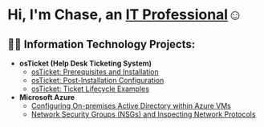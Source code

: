 <h1>Hi, I'm Chase, an <a href="(https://www.linkedin.com/in/chase-mixson-05663b1a7/)">IT Professional</a>☺</h1>

<h2>👨‍💻 Information Technology Projects:</h2>

- <b>osTicket (Help Desk Ticketing System)</b>
  - [osTicket: Prerequisites and Installation](https://github.com/ChaseMixson/osticket-prereqs)
  - [osTicket: Post-Installation Configuration](https://github.com/ChaseMixson/post-install-config)
  - [osTicket: Ticket Lifecycle Examples](https://github.com/ChaseMixson/ticket-lifecycle)
- <b>Microsoft Azure</b>
  - [Configuring On-premises Active Directory within Azure VMs](https://github.com/ChaseMixson/configure-ad)
  - [Network Security Groups (NSGs) and Inspecting Network Protocols](https://github.com/ChaseMixson/azure-network-protocols)


